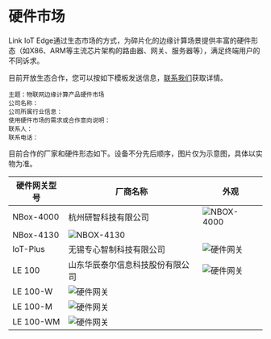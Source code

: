 # 硬件市场

Link IoT Edge通过生态市场的方式，为碎片化的边缘计算场景提供丰富的硬件形态（如X86、ARM等主流芯片架构的路由器、网关、服务器等），满足终端用户的不同诉求。

目前开放生态合作，您可以按如下模板发送信息，[联系我们](https://ai.alimebot.taobao.com/intl/index.htm?from=3kMRyQHHTS)获取详情。

```
主题：物联网边缘计算产品硬件市场
公司名称：
公司所属行业信息：
使用硬件市场的需求或合作意向说明：
联系人：
联系电话：
```

目前合作的厂家和硬件形态如下。设备不分先后顺序，图片仅为示意图，具体以实物为准。

|硬件网关型号|厂商名称|外观|
|------|----|--|
|NBox-4000|杭州研智科技有限公司|![NBOX-4000](https://static-aliyun-doc.oss-accelerate.aliyuncs.com/assets/img/1618213/156862027859711_zh-CN.png) |
|NBox-4130|![NBOX-4130](https://static-aliyun-doc.oss-accelerate.aliyuncs.com/assets/img/1618213/156862027859716_zh-CN.png) |
|IoT-Plus|无锡专心智制科技有限公司|![硬件网关](https://static-aliyun-doc.oss-accelerate.aliyuncs.com/assets/img/1618213/156862027859705_zh-CN.png) |
|LE 100|山东华辰泰尔信息科技股份有限公司|![硬件网关](https://static-aliyun-doc.oss-accelerate.aliyuncs.com/assets/img/1618213/156862027859998_zh-CN.png) |
|LE 100-W|![硬件网关](https://static-aliyun-doc.oss-accelerate.aliyuncs.com/assets/img/1618213/156862027859723_zh-CN.png) |
|LE 100-M|![硬件网关](https://static-aliyun-doc.oss-accelerate.aliyuncs.com/assets/img/1618213/156862027859990_zh-CN.png) |
|LE 100-WM|![硬件网关](https://static-aliyun-doc.oss-accelerate.aliyuncs.com/assets/img/1618213/156862027859999_zh-CN.png) |

